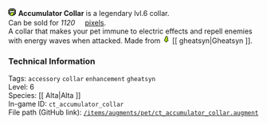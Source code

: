 ![ ](https://raw.githubusercontent.com/Ceterai/Enternia/main/items/augments/pet/ct_accumulator_collar.png) **Accumulator Collar** is a legendary lvl.6 collar.  
Can be sold for *1120* <img src="https://starbounder.org/mediawiki/images/2/21/Pixel.png" width="12" height="16"/> [pixels](https://starbounder.org/Pixel).  
A collar that makes your pet immune to electric effects and repell enemies with energy waves when attacked. Made from ![ ](https://raw.githubusercontent.com/Ceterai/Enternia/main/items/throwables/ct_gheatsyn_shard.png) [[ gheatsyn|Gheatsyn ]].

### Technical Information

Tags: `accessory` `collar` `enhancement` `gheatsyn`  
Level: 6  
Species: [[ Alta|Alta ]]  
In-game ID: `ct_accumulator_collar`  
File path (GitHub link): [`/items/augments/pet/ct_accumulator_collar.augment`](https://github.com/Ceterai/Enternia/blob/main/items/augments/pet/ct_accumulator_collar.augment)
